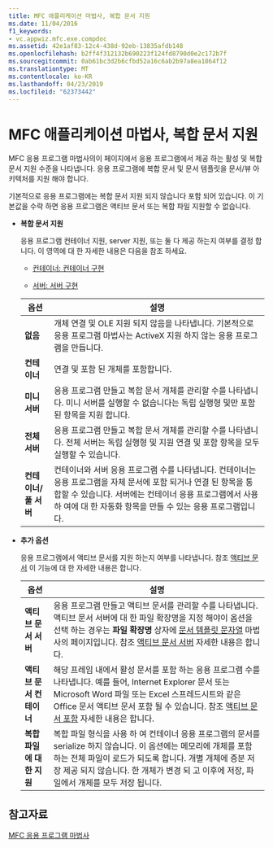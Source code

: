 ```yaml
---
title: MFC 애플리케이션 마법사, 복합 문서 지원
ms.date: 11/04/2016
f1_keywords:
- vc.appwiz.mfc.exe.compdoc
ms.assetid: 42e1af83-12c4-438d-92eb-13835afdb148
ms.openlocfilehash: b2ff4f312132b690223f124fd8790d0e2c172b7f
ms.sourcegitcommit: 0ab61bc3d2b6cfbd52a16c6ab2b97a8ea1864f12
ms.translationtype: MT
ms.contentlocale: ko-KR
ms.lasthandoff: 04/23/2019
ms.locfileid: "62373442"
---
```

# <a name="compound-document-support-mfc-application-wizard"></a>MFC 애플리케이션 마법사, 복합 문서 지원

MFC 응용 프로그램 마법사의이 페이지에서 응용 프로그램에서 제공 하는 활성 및 복합 문서 지원 수준을 나타냅니다. 응용 프로그램에 복합 문서 및 문서 템플릿을 문서/뷰 아키텍처를 지원 해야 합니다.

기본적으로 응용 프로그램에는 복합 문서 지원 되지 않습니다 포함 되어 있습니다. 이 기본값을 수락 하면 응용 프로그램은 액티브 문서 또는 복합 파일 지원할 수 없습니다.

- **복합 문서 지원**

  응용 프로그램 컨테이너 지원, server 지원, 또는 둘 다 제공 하는지 여부를 결정 합니다. 이 영역에 대 한 자세한 내용은 다음을 참조 하세요.

  - [컨테이너: 컨테이너 구현](../../mfc/containers-implementing-a-container.md)

  - [서버: 서버 구현](../../mfc/servers-implementing-a-server.md)

  |옵션|설명|
  |------------|-----------------|
  |**없음**|개체 연결 및 OLE 지원 되지 않음을 나타냅니다. 기본적으로 응용 프로그램 마법사는 ActiveX 지원 하지 않는 응용 프로그램을 만듭니다.|
  |**컨테이너**|연결 및 포함 된 개체를 포함합니다.|
  |**미니 서버**|응용 프로그램 만들고 복합 문서 개체를 관리할 수를 나타냅니다. 미니 서버를 실행할 수 없습니다는 독립 실행형 및만 포함 된 항목을 지원 합니다.|
  |**전체 서버**|응용 프로그램 만들고 복합 문서 개체를 관리할 수를 나타냅니다. 전체 서버는 독립 실행형 및 지원 연결 및 포함 항목을 모두 실행할 수 있습니다.|
  |**컨테이너/풀 서버**|컨테이너와 서버 응용 프로그램 수를 나타냅니다. 컨테이너는 응용 프로그램을 자체 문서에 포함 되거나 연결 된 항목을 통합할 수 있습니다. 서버에는 컨테이너 응용 프로그램에서 사용 하 여에 대 한 자동화 항목을 만들 수 있는 응용 프로그램입니다.|

- **추가 옵션**

  응용 프로그램에서 액티브 문서를 지원 하는지 여부를 나타냅니다. 참조 [액티브 문서](../../mfc/active-documents.md) 이 기능에 대 한 자세한 내용은 합니다.

  |옵션|설명|
  |------------|-----------------|
  |**액티브 문서 서버**|응용 프로그램 만들고 액티브 문서를 관리할 수를 나타냅니다. 액티브 문서 서버에 대 한 파일 확장명을 지정 해야이 옵션을 선택 하는 경우는 **파일 확장명** 상자에 [문서 템플릿 문자열](../../mfc/reference/document-template-strings-mfc-application-wizard.md) 마법사의 페이지입니다. 참조 [액티브 문서 서버](../../mfc/active-document-servers.md) 자세한 내용은 합니다.|
  |**액티브 문서 컨테이너**|해당 프레임 내에서 활성 문서를 포함 하는 응용 프로그램 수를 나타냅니다. 예를 들어, Internet Explorer 문서 또는 Microsoft Word 파일 또는 Excel 스프레드시트와 같은 Office 문서 액티브 문서 포함 될 수 있습니다. 참조 [액티브 문서 포함](../../mfc/active-document-containment.md) 자세한 내용은 합니다.|
  |**복합 파일에 대 한 지원**|복합 파일 형식을 사용 하 여 컨테이너 응용 프로그램의 문서를 serialize 하지 않습니다. 이 옵션에는 메모리에 개체를 포함 하는 전체 파일이 로드가 되도록 합니다. 개별 개체에 증분 저장 제공 되지 않습니다. 한 개체가 변경 되 고 이후에 저장, 파일에서 개체를 모두 저장 됩니다.|

## <a name="see-also"></a>참고자료

[MFC 응용 프로그램 마법사](../../mfc/reference/mfc-application-wizard.md)
